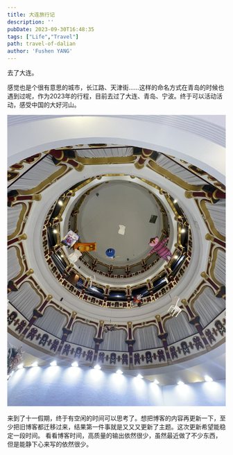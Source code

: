 ```yaml
---
title: 大连旅行记
description: ''
pubDate: 2023-09-30T16:48:35
tags: ["Life","Travel"]
path: travel-of-dalian
author: 'Fushen YANG'
---
```

去了大连。

感觉也是个很有意思的城市，长江路、天津街……这样的命名方式在青岛的时候也遇到过呢，作为2023年的行程，目前去过了大连、青岛、宁波。终于可以活动活动，感受中国的大好河山。

![爱丽丝的屋顶，在一个商场中偶然看到的布景，可惜了，可惜了，如果在北京一定一堆人打卡](3-travel-of-dalian/alice-story.jpeg)

来到了十一假期，终于有空闲的时间可以思考了。想把博客的内容再更新一下，至少把旧博客都迁移过来，结果第一件事就是又又又更新了主题。这次更新希望能稳定一段时间。
看看博客时间，高质量的输出依然很少，虽然最近做了不少东西，但是能静下心来写的依然很少。
